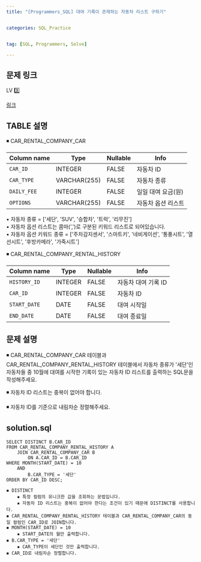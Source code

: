 ```yaml
---
title: "[Programmers_SQL] 대여 기록이 존재하는 자동차 리스트 구하기" 


categories: SQL_Practice


tag: [SQL, Programmers, Solve]

---
```


## 문제 링크

LV 3️⃣

[링크](https://school.programmers.co.kr/learn/courses/30/lessons/157341)

## TABLE 설명

◾ CAR_RENTAL_COMPANY_CAR  

|Column name|Type|Nullable|Info|
|-|-|-|-|
|`CAR_ID`|INTEGER|FALSE|자동차 ID|
|`CAR_TYPE`|VARCHAR(255)|FALSE|자동차 종류|
|`DAILY_FEE`|INTEGER|FALSE|일일 대여 요금(원)|
|`OPTIONS`|VARCHAR(255)|FALSE|자동차 옵션 리스트|

▪ 자동차 종류 = ['세단', 'SUV', '승합차', '트럭', '리무진']   
▪ 자동차 옵션 리스트는 콤마(',')로 구분된 키워드 리스트로 되어있습니다.    
▪ 자동차 옵션 키워드 종류 = ['주차감지센서', '스마트키', '네비게이션', '통풍시트', '열선시트', '후방카메라', '가죽시트']

◾ CAR_RENTAL_COMPANY_RENTAL_HISTORY 

|Column name|Type|Nullable|Info|
|-|-|-|-|
|`HISTORY_ID`|INTEGER|FALSE|자동차 대여 기록 ID|
|`CAR_ID`|INTEGER|FALSE|자동차 ID|
|`START_DATE`|DATE|FALSE|대여 시작일|
|`END_DATE`|DATE|FALSE|대여 종료일|

## 문제 설명

◾ CAR_RENTAL_COMPANY_CAR 테이블과 CAR_RENTAL_COMPANY_RENTAL_HISTORY 테이블에서 자동차 종류가 '세단'인 자동차들 중 10월에 대여를 시작한 기록이 있는 자동차 ID 리스트를 출력하는 SQL문을 작성해주세요. 

◾ 자동차 ID 리스트는 중복이 없어야 합니다.

◾ 자동차 ID를 기준으로 내림차순 정렬해주세요. 

## solution.sql
    SELECT DISTINCT B.CAR_ID 
    FROM CAR_RENTAL_COMPANY_RENTAL_HISTORY A
        JOIN CAR_RENTAL_COMPANY_CAR B
            ON A.CAR_ID = B.CAR_ID
    WHERE MONTH(START_DATE) = 10
        AND
            B.CAR_TYPE = '세단'
    ORDER BY CAR_ID DESC;

```
◾ DISTINCT 
    ▪ 특정 컬럼의 유니크한 값을 조회하는 문법입니다. 
    ▪ 자동차 ID 리스트는 중복이 없어야 한다는 조건이 있기 때문에 DISTINCT를 사용합니다. 
◾ CAR_RENTAL_COMPANY_RENTAL_HISTORY 테이블과 CAR_RENTAL_COMPANY_CAR의 동일 컬럼인 CAR_ID로 JOIN합니다. 
◾ MONTH(START_DATE) = 10
    ▪ START_DATE의 월만 출력합니다. 
◾ B.CAR_TYPE = '세단'
    ▪ CAR_TYPE이 세단인 것만 출력합니다.
◾ CAR_ID로 내림차순 정렬합니다. 
```